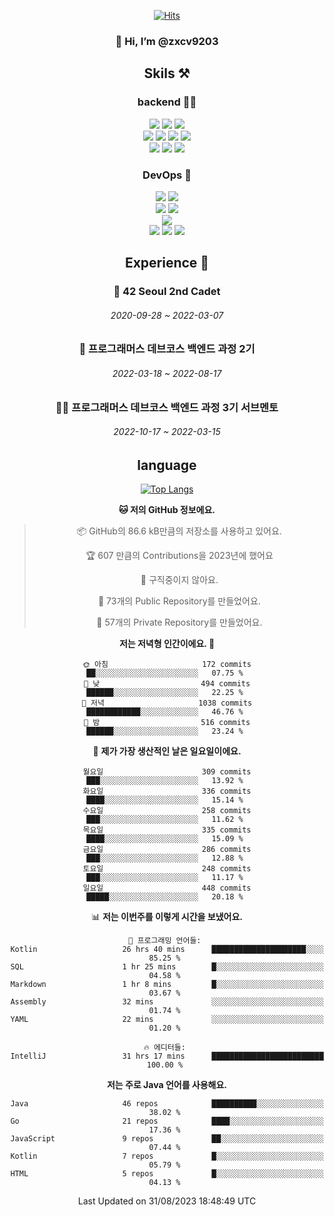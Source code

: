 <div align="center">

[![Hits](https://hits.seeyoufarm.com/api/count/incr/badge.svg?url=https%3A%2F%2Fgithub.com%2Fzxcv9203%2Fhit-counter&count_bg=%23FF7272&title_bg=%23324C2E&icon=codeigniter.svg&icon_color=%23DD5B5B&title=%EB%B0%A9%EB%AC%B8%EC%9E%90&edge_flat=false)](https://hits.seeyoufarm.com)
  
### 👋 Hi, I’m @zxcv9203

## Skils ⚒️
### backend 🧑‍💻
  
<img src="https://img.shields.io/badge/Java-FF6600?style=flat-square&logo=buymeacoffee&logoColor=white"/>
<img src="https://img.shields.io/badge/Go-0099FF?style=flat-square&logo=go&logoColor=white"/>
<img src="https://img.shields.io/badge/Kotlin-7F52FF?style=flat-square&logo=kotlin&logoColor=white"/>
  
  
<br />
  
<img src="https://img.shields.io/badge/Spring-339933?style=flat-square&logo=Spring&logoColor=white"/>
<img src="https://img.shields.io/badge/Spring Boot-339933?style=flat-square&logo=Spring Boot&logoColor=white"/>
<img src="https://img.shields.io/badge/Spring Security-339933?style=flat-square&logo=Spring Security&logoColor=white"/>
  
<img src="https://img.shields.io/badge/Spring Data JPA-339933?style=flat-square&logo=Hibernate&logoColor=white"/>

<br />
  
  <img src="https://img.shields.io/badge/mysql-0099FF?style=flat-square&logo=mysql&logoColor=white"/>
  <img src="https://img.shields.io/badge/mariadb-0099FF?style=flat-square&logo=mariadb&logoColor=white"/>
  <img src="https://img.shields.io/badge/mongoDB-47A248?style=flat-square&logo=mongodb&logoColor=white"/>
  
  
### DevOps 🚀
  
  <img src="https://img.shields.io/badge/docker-2496ED?style=flat-square&logo=docker&logoColor=white"/>
  <img src="https://img.shields.io/badge/kubernetes-326CE5?style=flat-square&logo=kubernetes&logoColor=white"/>
  
  <br />
  
  <img src="https://img.shields.io/badge/Github Actions-2088FF?style=flat-square&logo=githubactions&logoColor=white"/>
  <img src="https://img.shields.io/badge/Jenkins-D24939?style=flat-square&logo=jenkins&logoColor=white"/>
  
  
  <br />
  <img src="https://img.shields.io/badge/terraform-7B42BC?style=flat-square&logo=terraform&logoColor=white"/>
  
  <br />
  <img src="https://img.shields.io/badge/Amazon AWS-232F3E?style=flat-square&logo=Amazon AWS&logoColor=white"/>

  <img src="https://img.shields.io/badge/GCP-4285F4?style=flat-square&logo=googlecloud&logoColor=white"/>
  <img src="https://img.shields.io/badge/NCP-03C75A?style=flat-square&logo=naver&logoColor=white"/>
  
  
  
## Experience 🏃
  
### 🏫 42 Seoul 2nd Cadet
  ###### 2020-09-28 ~ 2022-03-07
  
### 🏫 프로그래머스 데브코스 백엔드 과정 2기 
  ###### 2022-03-18 ~ 2022-08-17
  
### 🧑‍🏫 프로그래머스 데브코스 백엔드 과정 3기 서브멘토 
  ###### 2022-10-17 ~ 2022-03-15

## language

[![Top Langs](https://github-readme-stats.vercel.app/api/top-langs/?username=zxcv9203&hide=html&exclude_repo=zxcv9203.github.io,golB&theme=grate-gatsby)](https://github.com/zxcv9203/github-readme-stats)
  
<!--START_SECTION:waka-->
**🐱 저의 GitHub 정보에요.** 

> 📦 GitHub의 86.6 kB만큼의 저장소를 사용하고 있어요. 
 > 
> 🏆 607 만큼의 Contributions을 2023년에 했어요
 > 
> 🚫 구직중이지 않아요.
 > 
> 📜 73개의 Public Repository를 만들었어요. 
 > 
> 🔑 57개의 Private Repository를 만들었어요. 
 > 
**저는 저녁형 인간이에요. 🦉** 

```text
🌞 아침                     172 commits         ██░░░░░░░░░░░░░░░░░░░░░░░   07.75 % 
🌆 낮　                     494 commits         ██████░░░░░░░░░░░░░░░░░░░   22.25 % 
🌃 저녁                     1038 commits        ████████████░░░░░░░░░░░░░   46.76 % 
🌙 밤　                     516 commits         ██████░░░░░░░░░░░░░░░░░░░   23.24 % 
```
📅 **제가 가장 생산적인 날은 일요일이에요.** 

```text
월요일                      309 commits         ███░░░░░░░░░░░░░░░░░░░░░░   13.92 % 
화요일                      336 commits         ████░░░░░░░░░░░░░░░░░░░░░   15.14 % 
수요일                      258 commits         ███░░░░░░░░░░░░░░░░░░░░░░   11.62 % 
목요일                      335 commits         ████░░░░░░░░░░░░░░░░░░░░░   15.09 % 
금요일                      286 commits         ███░░░░░░░░░░░░░░░░░░░░░░   12.88 % 
토요일                      248 commits         ███░░░░░░░░░░░░░░░░░░░░░░   11.17 % 
일요일                      448 commits         █████░░░░░░░░░░░░░░░░░░░░   20.18 % 
```


📊 **저는 이번주를 이렇게 시간을 보냈어요.** 

```text
💬 프로그래밍 언어들: 
Kotlin                   26 hrs 40 mins      █████████████████████░░░░   85.25 % 
SQL                      1 hr 25 mins        █░░░░░░░░░░░░░░░░░░░░░░░░   04.58 % 
Markdown                 1 hr 8 mins         █░░░░░░░░░░░░░░░░░░░░░░░░   03.67 % 
Assembly                 32 mins             ░░░░░░░░░░░░░░░░░░░░░░░░░   01.74 % 
YAML                     22 mins             ░░░░░░░░░░░░░░░░░░░░░░░░░   01.20 % 

🔥 에디터들: 
IntelliJ                 31 hrs 17 mins      █████████████████████████   100.00 % 
```

**저는 주로 Java 언어를 사용해요.** 

```text
Java                     46 repos            ██████████░░░░░░░░░░░░░░░   38.02 % 
Go                       21 repos            ████░░░░░░░░░░░░░░░░░░░░░   17.36 % 
JavaScript               9 repos             ██░░░░░░░░░░░░░░░░░░░░░░░   07.44 % 
Kotlin                   7 repos             █░░░░░░░░░░░░░░░░░░░░░░░░   05.79 % 
HTML                     5 repos             █░░░░░░░░░░░░░░░░░░░░░░░░   04.13 % 
```




 Last Updated on 31/08/2023 18:48:49 UTC
<!--END_SECTION:waka-->
  
</div>


